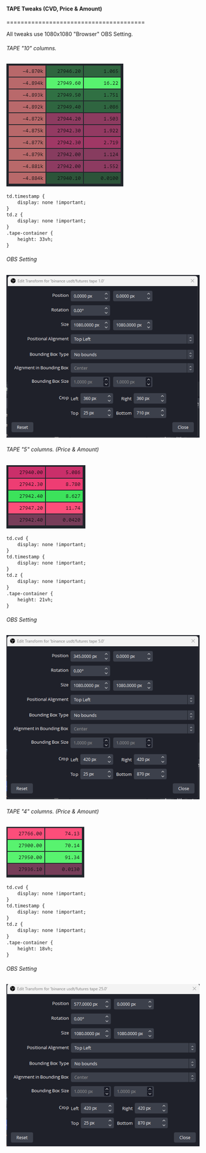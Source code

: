 #### TAPE Tweaks (CVD, Price & Amount)
=======================================

All tweaks use 1080x1080 "Browser" OBS Setting.


###### TAPE "10" columns.
![cignals-10](/media/cignals-10.png)

    td.timestamp { 
      	display: none !important; 
    }
    td.z { 
      	display: none !important; 
    }
    .tape-container { 
      	height: 33vh; 
    }

###### OBS Setting
![OBS-10](/media/OBS-10.png)

###### TAPE "5" columns. (Price & Amount)
![cignals-5](/media/cignals-5.png)

    td.cvd { 
	    display: none !important; 
    }
    td.timestamp { 
	    display: none !important;
    }
    td.z { 
        display: none !important; 
    }
    .tape-container { 
        height: 21vh; 
    }

###### OBS Setting
![OBS-5](/media/OBS-5.png)

###### TAPE "4" columns. (Price & Amount)
![cignals-4](/media/cignals-4.png)

    td.cvd { 
    	display: none !important; 
    }
    td.timestamp { 
    	display: none !important;
    }
    td.z { 
  	    display: none !important; 
    }
    .tape-container { 
  	    height: 18vh; 
    }

###### OBS Setting

![OBS-4](/media/OBS-4.png)
